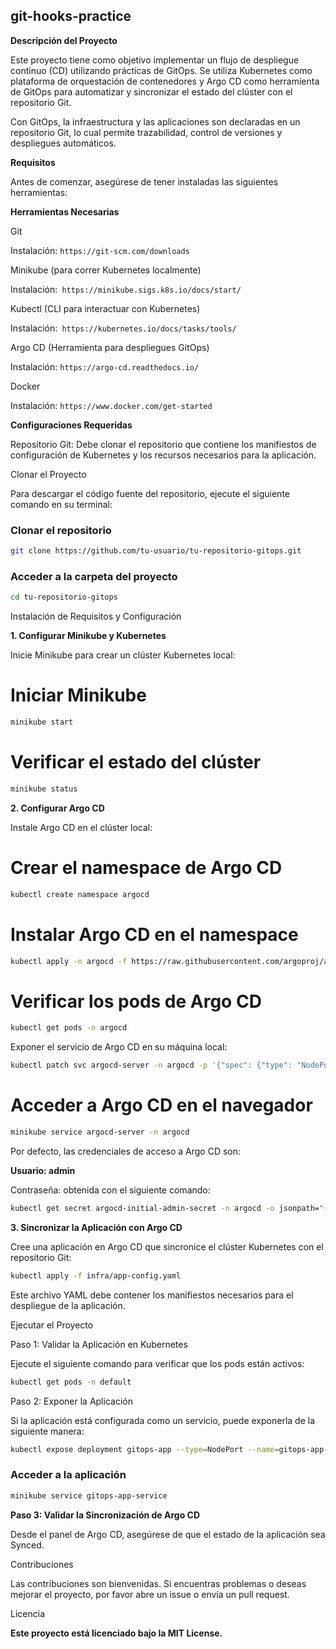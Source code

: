 ## git-hooks-practice

**Descripción del Proyecto**

Este proyecto tiene como objetivo implementar un flujo de despliegue continuo (CD) utilizando prácticas de GitOps. Se utiliza Kubernetes como plataforma de orquestación de contenedores y Argo CD como herramienta de GitOps para automatizar y sincronizar el estado del clúster con el repositorio Git.

Con GitOps, la infraestructura y las aplicaciones son declaradas en un repositorio Git, lo cual permite trazabilidad, control de versiones y despliegues automáticos.

**Requisitos**

Antes de comenzar, asegúrese de tener instaladas las siguientes herramientas:

**Herramientas Necesarias**

Git

Instalación: `https://git-scm.com/downloads`

Minikube (para correr Kubernetes localmente)

Instalación:` https://minikube.sigs.k8s.io/docs/start/`

Kubectl (CLI para interactuar con Kubernetes)

Instalación:` https://kubernetes.io/docs/tasks/tools/`

Argo CD (Herramienta para despliegues GitOps)

Instalación: `https://argo-cd.readthedocs.io/`

Docker

Instalación: `https://www.docker.com/get-started`

**Configuraciones Requeridas**

Repositorio Git: Debe clonar el repositorio que contiene los manifiestos de configuración de Kubernetes y los recursos necesarios para la aplicación.

Clonar el Proyecto

Para descargar el código fuente del repositorio, ejecute el siguiente comando en su terminal:

### Clonar el repositorio
```bash
git clone https://github.com/tu-usuario/tu-repositorio-gitops.git
```
### Acceder a la carpeta del proyecto
```bash
cd tu-repositorio-gitops
```
Instalación de Requisitos y Configuración

**1. Configurar Minikube y Kubernetes**

Inicie Minikube para crear un clúster Kubernetes local:

# Iniciar Minikube
```bash
minikube start
```
# Verificar el estado del clúster
```bash
minikube status
```
**2. Configurar Argo CD**

Instale Argo CD en el clúster local:

# Crear el namespace de Argo CD
```bash
kubectl create namespace argocd
```
# Instalar Argo CD en el namespace
```bash
kubectl apply -n argocd -f https://raw.githubusercontent.com/argoproj/argo-cd/stable/manifests/install.yaml
```
# Verificar los pods de Argo CD
```bash
kubectl get pods -n argocd
```
Exponer el servicio de Argo CD en su máquina local:
```bash
kubectl patch svc argocd-server -n argocd -p '{"spec": {"type": "NodePort"}}'
```
# Acceder a Argo CD en el navegador
```bash
minikube service argocd-server -n argocd
```
Por defecto, las credenciales de acceso a Argo CD son:

**Usuario: admin**

Contraseña: obtenida con el siguiente comando:
```bash
kubectl get secret argocd-initial-admin-secret -n argocd -o jsonpath="{.data.password}" | base64 -d
```
**3. Sincronizar la Aplicación con Argo CD**

Cree una aplicación en Argo CD que sincronice el clúster Kubernetes con el repositorio Git:
```bash
kubectl apply -f infra/app-config.yaml
```
Este archivo YAML debe contener los manifiestos necesarios para el despliegue de la aplicación.

Ejecutar el Proyecto

Paso 1: Validar la Aplicación en Kubernetes

Ejecute el siguiente comando para verificar que los pods están activos:
```bash
kubectl get pods -n default
```
Paso 2: Exponer la Aplicación

Si la aplicación está configurada como un servicio, puede exponerla de la siguiente manera:
```bash
kubectl expose deployment gitops-app --type=NodePort --name=gitops-app-service
```
### Acceder a la aplicación
```bash
minikube service gitops-app-service
```
**Paso 3: Validar la Sincronización de Argo CD**

Desde el panel de Argo CD, asegúrese de que el estado de la aplicación sea Synced.

Contribuciones

Las contribuciones son bienvenidas. Si encuentras problemas o deseas mejorar el proyecto, por favor abre un issue o envía un pull request.

Licencia

**Este proyecto está licenciado bajo la MIT License.**

